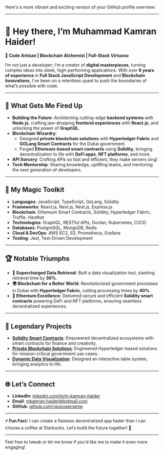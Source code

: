 Here's a more vibrant and exciting version of your GitHub profile overview:

---

# 👋 Hey there, I’m Muhammad Kamran Haider!

**🚀 Code Artisan | Blockchain Alchemist | Full-Stack Virtuoso**

I’m not just a developer; I’m a creator of **digital masterpieces**, turning complex ideas into sleek, high-performing applications. With over **6 years of experience** in **Full Stack JavaScript Development** and **Blockchain Innovations**, I’ve been on a relentless quest to push the boundaries of what’s possible with code.

---

## 💼 **What Gets Me Fired Up**
- **Building the Future**: Architecting cutting-edge **backend systems** with **Node.js**, crafting jaw-dropping **frontend experiences** with **React.js**, and unlocking the power of **GraphQL**.
- **Blockchain Wizardry**: 
  - Designed **private blockchain solutions** with **Hyperledger Fabric** and **GOLang Smart Contracts** for the Dubai government.
  - Forged **Ethereum-based smart contracts** using **Solidity**, bringing decentralization to life with **DeFi apps**, **NFT platforms**, and more.
- **API Sorcery**: Crafting APIs so fast and efficient, they make servers sing!
- **Tech Mentorship**: Sharing knowledge, uplifting teams, and mentoring the next generation of developers.

---

## 🌟 **My Magic Toolkit**
- **Languages**: JavaScript, TypeScript, GoLang, Solidity
- **Frameworks**: React.js, Next.js, Nest.js, Express.js
- **Blockchain**: Ethereum Smart Contracts, Solidity, Hyperledger Fabric, Truffle, Hardhat
- **Technologies**: GraphQL, RESTful APIs, Docker, Kubernetes, CI/CD
- **Databases**: PostgreSQL, MongoDB, Redis
- **Cloud & DevOps**: AWS EC2, S3, Prometheus, Grafana
- **Testing**: Jest, Test-Driven Development

---

## 🏆 **Notable Triumphs**
- **🚀 Supercharged Data Retrieval**: Built a data visualization tool, slashing retrieval time by **30%**.
- **🌍 Blockchain for a Better World**: Revolutionized government processes in Dubai with **Hyperledger Fabric**, cutting processing times by **40%**.
- **🎯 Ethereum Excellence**: Delivered secure and efficient **Solidity smart contracts** powering DeFi and NFT platforms, ensuring seamless decentralized experiences.

---

## 📂 **Legendary Projects**
- **[Solidity Smart Contracts](https://github.com/yourusername/project)**: Empowered decentralized ecosystems with smart contracts for finance and creativity.
- **[Private Blockchain Solutions](https://github.com/yourusername/project)**: Engineered Hyperledger-based solutions for mission-critical government use cases.
- **[Dynamic Data Visualization](https://github.com/yourusername/project)**: Designed an interactive table system, bringing analytics to life.

---

## 🌐 **Let’s Connect**
- **LinkedIn**: [linkedin.com/in/m-kamran-haider](https://linkedin.com/in/m-kamran-haider)
- **Email**: [mkamran.haider@hotmail.com](mailto:mkamran.haider@hotmail.com)
- **GitHub**: [github.com/yourusername](https://github.com/yourusername)

---

**⚡ Fun Fact:** I can create a flawless decentralized app faster than I can choose a coffee at Starbucks. Let’s build the future together! 🚀

---

Feel free to tweak or let me know if you'd like me to make it even more engaging!
